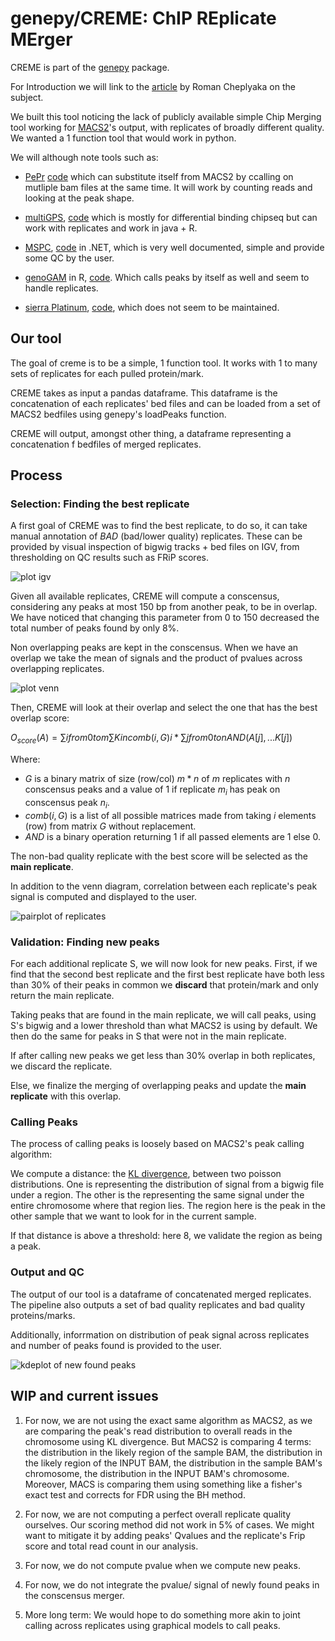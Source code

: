 # genepy/CREME: ChIP REplicate MErger

CREME is part of the [genepy](https://github.com/broadinstitute/GenePy) package.

For Introduction we will link to the [article](https://ro-che.info/articles/2018-07-11-chip-seq-consensus) by Roman Cheplyaka on the subject.

We built this tool noticing the lack of publicly available simple Chip Merging tool working for [MACS2](https://github.com/macs3-project/MACS)'s output, with replicates of broadly different quality. We wanted a 1 function tool that would work in python.

We will although note tools such as:
- [PePr](https://pubmed.ncbi.nlm.nih.gov/24894502/) [code](https://github.com/shawnzhangyx/PePr) which can substitute itself from MACS2 by ccalling on mutliple bam files at the same time. It will work by counting reads and looking at the peak shape.
- [multiGPS](https://journals.plos.org/ploscompbiol/article?id=10.1371/journal.pcbi.1003501), [code](https://github.com/seqcode/multigps) which is mostly  for differential binding chipseq but can work with replicates and work in java + R. 
- [MSPC](https://academic.oup.com/bioinformatics/article/31/17/2761/183989), [code](https://github.com/Genometric/MSPC) in .NET, which is very well documented, simple and provide some QC by the user.

- [genoGAM](https://bmcbioinformatics.biomedcentral.com/articles/10.1186/s12859-018-2238-7) in R, [code](https://github.com/gstricker/GenoGAM). Which calls peaks by itself as well and seem to handle replicates.

- [sierra Platinum](https://www.ncbi.nlm.nih.gov/pmc/articles/PMC5025614/), [code](https://github.com/sierraplatinum/sierra), which does not seem to be maintained.

## Our tool

The goal of creme is to be a simple, 1 function tool. It works with 1 to many sets of replicates for each pulled protein/mark.

CREME takes as input a pandas dataframe. This dataframe is the concatenation of each replicates' bed files and can be loaded from a set of MACS2 bedfiles using genepy's loadPeaks function.

CREME will output, amongst other thing, a dataframe representing a concatenation f bedfiles of merged replicates.

## Process

### Selection: Finding the best replicate

A first goal of CREME was to find the best replicate, to do so, it can take manual annotation of _BAD_ (bad/lower quality) replicates. These can be provided by visual inspection of bigwig tracks + bed files on IGV, from thresholding on QC results such as FRiP scores.

![plot igv](docsCREME/igv-app-MED1-zoom.png)

Given all available replicates, CREME will compute a conscensus, considering any peaks at most 150 bp from another peak, to be in overlap. We have noticed that changing this parameter from 0 to 150 decreased the total number of peaks found by only 8%.

Non overlapping peaks are kept in the conscensus. When we have an overlap we take the mean of signals and the product of pvalues across overlapping replicates.

![plot venn](docsCREME/MED1_before_venn_venn.png)

Then, CREME will look at their overlap and select the one that has the best overlap score:

$O_{score}(A) = \sum{i from 0 to m} \sum{K in comb(i, G)} i * \sum {j from 0 to n}  AND(A[j],...K[j])$

Where:
- $G$ is a binary matrix of size (row/col) $m*n$ of $m$ replicates with $n$ conscensus peaks and a value of 1 if replicate $m_i$ has peak on conscensus peak $n_i$.
- $comb(i, G)$ is a list of all possible matrices made from taking $i$ elements (row) from matrix $G$ without replacement.
- $AND$ is a binary operation returning 1 if all passed elements are 1 else 0.

The non-bad quality replicate with the best score will be selected as the __main replicate__.

In addition to the venn diagram, correlation between each replicate's peak signal is computed and displayed to the user.

![pairplot of replicates](docsCREME/MED1_before_pairplot.png)

### Validation: Finding new peaks

For each additional replicate S, we will now look for new peaks. 
First, if we find that the second best replicate and the first best replicate have both less than 30% of their peaks in common we __discard__ that protein/mark and only return the main replicate.

Taking peaks that are found in the main replicate, we will call peaks, using S's bigwig and a lower threshold than what MACS2 is using by default. We then do the same for peaks in S that were not in the main replicate.

If after calling new peaks we get less than 30% overlap in both replicates, we discard the replicate.

Else, we finalize the merging of overlapping peaks and update the __main replicate__ with this overlap.

### Calling Peaks

The process of calling peaks is loosely based on MACS2's peak calling algorithm:

We compute a distance: the [KL divergence](https://en.wikipedia.org/wiki/Kullback%E2%80%93Leibler_divergence), between two poisson distributions. One is representing the distribution of signal from a bigwig file under a region. The other is the representing the same signal under the entire chromosome where that region lies. The region here is the peak in the other sample that we want to look for in the current sample.

If that distance is above a threshold: here 8, we validate the region as being a peak.

### Output and QC

The output of our tool is a dataframe of concatenated merged replicates. The pipeline also outputs a set of bad quality replicates and bad quality proteins/marks.

Additionally, inforrmation on distribution of peak signal across replicates and number of peaks found is provided to the user.

![kdeplot of new found peaks](docsCREME/MED1_new_found_peaks_kdeplot.png)

## WIP and current issues

1. For now, we are not using the exact same algorithm as MACS2, as we are comparing the peak's read distribution to overall reads in the chromosome using KL divergence. But MACS2 is comparing 4 terms: the distribution in the likely region of the sample BAM, the distribution in the likely region of the INPUT BAM, the distribution in the sample BAM's chromosome, the distribution in the INPUT BAM's chromosome. Moreover, MACS is comparing them using something like a fisher's exact test and corrects for FDR using the BH method.

2. For now, we are not computing a perfect overall replicate quality ourselves. Our  scoring method did not work in 5% of cases. We might want to mitigate it by adding peaks' Qvalues and the replicate's Frip score and total read count in our analysis.

3. For now, we do not compute pvalue when we compute new peaks.

4. For now, we do not integrate the pvalue/ signal of newly found peaks in the conscensus merger.  

5. More long term: We would hope to do something more akin to joint calling across replicates using graphical models to call peaks.
